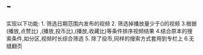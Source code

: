 # -
实现以下功能: 1. 筛选日期范围内发布的视频 2. 筛选掉播放量少于()的视频 3.根据(播放,点赞比) ,(播放,投币比),(播放,收藏比)等条件排序视频结果 4.结合原本的搜索条件,如分区,视频时长综合筛选 5. 除了投币,同样的搜索方式套用到专栏上 6.无缝翻页
